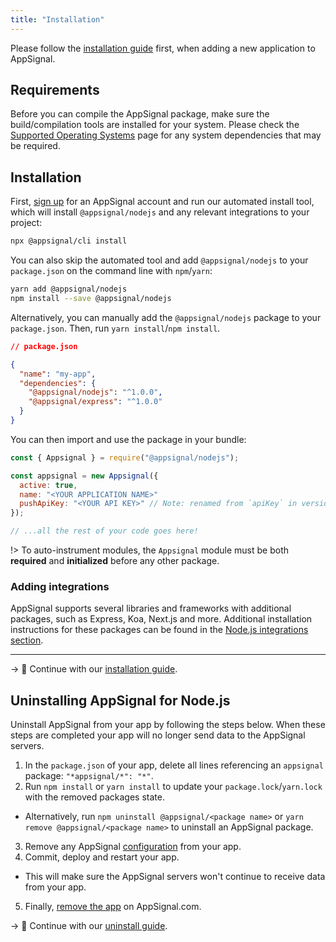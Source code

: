 ```yaml
---
title: "Installation"
---
```


Please follow the [installation guide](/guides/new-application.html) first, when adding a new application to AppSignal.

## Requirements

Before you can compile the AppSignal package, make sure the build/compilation tools are installed for your system. Please check the [Supported Operating Systems](/support/operating-systems.html) page for any system dependencies that may be required.

## Installation

First, [sign up](https://appsignal.com/users/sign_up) for an AppSignal account and run our automated install tool, which will install `@appsignal/nodejs` and any relevant integrations to your project:

```bash
npx @appsignal/cli install
```

You can also skip the automated tool and add `@appsignal/nodejs` to your `package.json` on the command line with `npm`/`yarn`:

```bash
yarn add @appsignal/nodejs
npm install --save @appsignal/nodejs
```

Alternatively, you can manually add the `@appsignal/nodejs` package to your `package.json`. Then, run `yarn install`/`npm install`.

```json
// package.json

{
  "name": "my-app",
  "dependencies": {
    "@appsignal/nodejs": "^1.0.0",
    "@appsignal/express": "^1.0.0"
  }
}
```

You can then import and use the package in your bundle:

```js
const { Appsignal } = require("@appsignal/nodejs");

const appsignal = new Appsignal({
  active: true,
  name: "<YOUR APPLICATION NAME>"
  pushApiKey: "<YOUR API KEY>" // Note: renamed from `apiKey` in version 2.2.5
});

// ...all the rest of your code goes here!
```

!> To auto-instrument modules, the `Appsignal` module must be both **required** and **initialized** before any other package.

### Adding integrations

AppSignal supports several libraries and frameworks with additional packages, such as Express, Koa, Next.js and more. Additional installation instructions for these packages can be found in the [Node.js integrations section](/nodejs/integrations).

---

-> 📖 Continue with our [installation guide](/guides/new-application.html).

## Uninstalling AppSignal for Node.js

Uninstall AppSignal from your app by following the steps below. When these steps are completed your app will no longer send data to the AppSignal servers.

1. In the `package.json` of your app, delete all lines referencing an `appsignal` package: `"*appsignal/*": "*"`.
2. Run `npm install` or `yarn install` to update your `package.lock`/`yarn.lock` with the removed packages state.
  - Alternatively, run `npm uninstall @appsignal/<package name>` or `yarn remove @appsignal/<package name>` to uninstall an AppSignal package.
3. Remove any AppSignal [configuration](/nodejs/configuration/) from your app.
4. Commit, deploy and restart your app.
  - This will make sure the AppSignal servers won't continue to receive data from your app.
5. Finally, [remove the app](/guides/application/deleting-applications.html) on AppSignal.com.

-> 📖 Continue with our [uninstall guide](/guides/application/deleting-applications.html).
